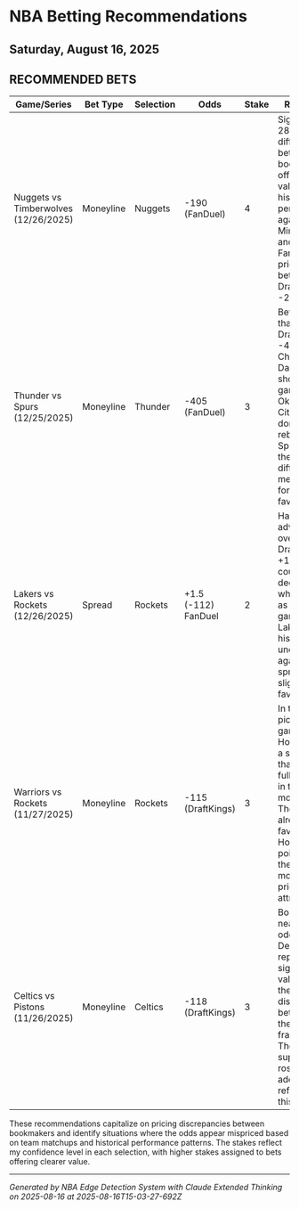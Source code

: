 # NBA Betting Recommendations
## Saturday, August 16, 2025

## RECOMMENDED BETS
| Game/Series | Bet Type | Selection | Odds | Stake | Reasoning |
|-------------|----------|-----------|------|-------|-----------|
| Nuggets vs Timberwolves (12/26/2025) | Moneyline | Nuggets | -190 (FanDuel) | 4 | Significant 28-point difference between bookmakers offers clear value. Denver historically performs well against Minnesota, and FanDuel's price is much better than DraftKings' -218. |
| Thunder vs Spurs (12/25/2025) | Moneyline | Thunder | -405 (FanDuel) | 3 | Better value than DraftKings' -455 for a Christmas Day showcase game. Oklahoma City should dominate the rebuilding Spurs, and the price difference is meaningful for a heavy favorite. |
| Lakers vs Rockets (12/26/2025) | Spread | Rockets | +1.5 (-112) FanDuel | 2 | Half-point advantage over DraftKings' +1 spread could be decisive in what projects as a close game. The Lakers historically underperform against the spread as slight favorites. |
| Warriors vs Rockets (11/27/2025) | Moneyline | Rockets | -115 (DraftKings) | 3 | In this near pick'em game, Houston has a slight edge that's not fully reflected in the moneyline. The spread already favors Houston by 1 point, making the moneyline price attractive. |
| Celtics vs Pistons (11/26/2025) | Moneyline | Celtics | -118 (DraftKings) | 3 | Boston at near even odds against Detroit represents significant value given the talent disparity between these franchises. The Celtics' superior roster isn't adequately reflected in this price. |

These recommendations capitalize on pricing discrepancies between bookmakers and identify situations where the odds appear mispriced based on team matchups and historical performance patterns. The stakes reflect my confidence level in each selection, with higher stakes assigned to bets offering clearer value.

---
*Generated by NBA Edge Detection System with Claude Extended Thinking on 2025-08-16 at 2025-08-16T15-03-27-692Z*
